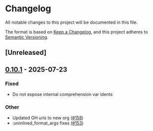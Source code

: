 # Changelog

All notable changes to this project will be documented in this file.

The format is based on [Keep a Changelog](https://keepachangelog.com/en/1.0.0/),
and this project adheres to [Semantic Versioning](https://semver.org/spec/v2.0.0.html).

## [Unreleased]

## [0.10.1](https://github.com/cel-rust/cel-rust/compare/cel-parser-v0.10.0...cel-parser-v0.10.1) - 2025-07-23

### Fixed

- Do not expose internal comprehension var idents

### Other

- Updated GH urls to new org ([#158](https://github.com/cel-rust/cel-rust/pull/158))
- :uninlined_format_args fixes ([#153](https://github.com/cel-rust/cel-rust/pull/153))
